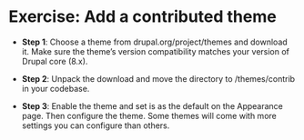 # Exercise: Add a contributed theme

* **Step 1**: Choose a theme from drupal.org/project/themes and download it. Make sure the theme’s version compatibility matches your version of Drupal core (8.x).

* **Step 2**: Unpack the download and move the directory to /themes/contrib in your codebase.

* **Step 3**: Enable the theme and set is as the default on the Appearance page. Then configure the theme. Some themes will come with more settings you can configure than others.
